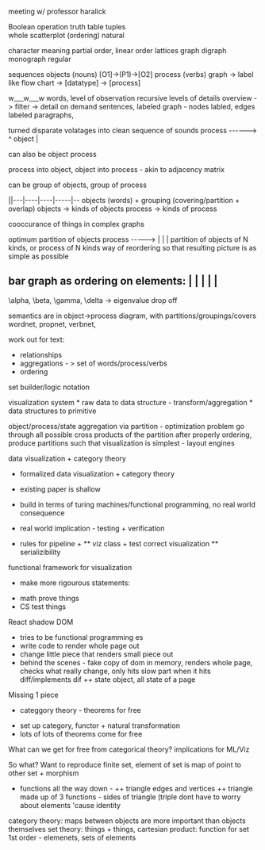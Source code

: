 meeting w/ professor haralick

Boolean     operation   truth table    tuples  
whole                                  scatterplot (ordering)
natural

character   meaning     partial order, 
                        linear order
                        lattices
                        graph
                        digraph
                        monograph
regular

sequences   objects (nouns)           [O1]->(P1)->[O2]
            process (verbs)           graph -> label 
                                      like flow chart ->
                                      [datatype] -> [process]
                                      
w___w___w
 words,     level of observation       recursive levels of details
            overview -> filter -> detail on demand
 sentences,                             labeled graph - nodes labled, edges labeled
 paragraphs, 

 turned disparate volatages into clean sequence of sounds
        process
        ------>
        ^
 object |

 can also be 
        object 
 process

process into object, object into process - akin to adjacency matrix

can be group of objects, group of process

||---|----|----|-----|--
objects (words) + grouping (covering/partition + overlap) 
objects -> kinds of objects
process -> kinds of process

cooccurance of things in complex graphs 

optimum partition of objects process
----->
|
|
|
partition of objects of N kinds, or process of N kinds
way of reordering so that resulting picture is as simple as possible

bar graph as ordering on elements:
| | | | |
---------
\alpha, \beta, \gamma, \delta -> eigenvalue drop off 

semantics are in object->process diagram, with partitions/groupings/covers
wordnet, propnet, verbnet, 

work out for text:
* relationships
* aggregations - > set of words/process/verbs 
* ordering
 
 set builder/logic notation

 visualization system
    * raw data to data structure - transform/aggregation
    * data structures to primitive

object/process/state
aggregation via partition - optimization problem 
go through all possible cross products of the partition after properly ordering, 
produce partitions such that visualization is simplest - layout engines

data visualization + category theory
* formalized data visualization + category theory
* existing paper is shallow

* build in terms of turing machines/functional programming, no real world consequence
* real world implication - testing + verification
* rules for pipeline + 
** viz class + test correct visualization
** serializibility

functional framework for visualization
* make more rigourous statements:
+ math prove things
+ CS test things

React shadow DOM
* tries to be functional programming es
* write code to render whole page out
* change little piece that renders small piece out
* behind the scenes - fake copy of dom in memory, renders whole page, checks what really change, only hits slow part when it hits diff/implements dif
++ state object, all state of a page 

Missing 1 piece
+ categgory theory  - theorems for free
- set up category, functor + natural transformation
- lots of lots of theorems come for free

What can we get for free from categorical theory? implications for ML/Viz

So what? 
Want to reproduce finite set, element of set is map of point to other set + morphism 
* functions all the way down - 
++ triangle edges and vertices
++ triangle made up of 3 functions - sides of triangle (triple
dont have to worry about elements 'cause identity 

category theory: maps between objects are more important than objects themselves 
set theory: things + things, cartesian product: function for set 
1st order - elemenets, sets of elements 





